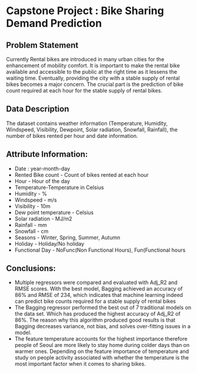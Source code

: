 # Capstone Project : Bike Sharing Demand Prediction
## Problem Statement
Currently Rental bikes are introduced in many urban cities for the enhancement of mobility comfort. It is important to make the rental bike available and accessible to the public at the right time as it lessens the waiting time. Eventually, providing the city with a stable supply of rental bikes becomes a major concern. The crucial part is the prediction of bike count required at each hour for the stable supply of rental bikes.
## Data Description
The dataset contains weather information (Temperature, Humidity, Windspeed, Visibility, Dewpoint, Solar radiation, Snowfall, Rainfall), the number of bikes rented per hour and date information.
## Attribute Information:
- Date : year-month-day
- Rented Bike count - Count of bikes rented at each hour
- Hour - Hour of the day
- Temperature-Temperature in Celsius
- Humidity - %
- Windspeed - m/s
- Visibility - 10m
- Dew point temperature - Celsius
- Solar radiation - MJ/m2
- Rainfall - mm
- Snowfall - cm
- Seasons - Winter, Spring, Summer, Autumn
- Holiday - Holiday/No holiday
- Functional Day - NoFunc(Non Functional Hours), Fun(Functional hours
## Conclusions:
- Multiple regressors were compared and evaluated with Adj_R2 and RMSE scores. With the best model, Bagging achieved an accuracy of 86% and RMSE of 234, which indicates that machine learning indeed can predict bike counts required for a stable supply of rental bikes
- The Bagging regressor performed the best out of 7 traditional models on the data set. Which has produced the highest accuracy of Adj_R2 of 86%. The reason why this algorithm produced good results is that Bagging decreases variance, not bias, and solves over-fitting issues in a model. 
- The feature temperature accounts for the highest importance therefore people of Seoul are more likely to stay home during colder days than on warmer ones. Depending on the feature importance of temperature and study on people activity associated with whether the temperature is the most important factor when it comes to sharing bikes.
